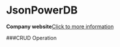 # JsonPowerDB

**Company website**[Click to more information](http://login2explore.com/jpdb/docs.html)

###CRUD Operation
